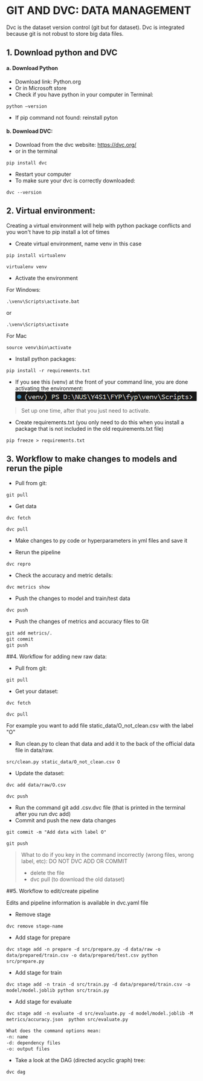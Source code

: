 # GIT AND DVC: DATA MANAGEMENT

Dvc is the dataset version control (git but for dataset). Dvc is integrated because git is not robust to store big data files.

## 1.	Download python and DVC
#### a. Download Python 
- Download link: Python.org
- Or in Microsoft store
- Check if you have python in your computer in Terminal:
```
python –version
```

- If pip command not found: reinstall pyton

#### b. Download DVC:
- Download from the dvc website: https://dvc.org/
- or in the terminal
```
pip install dvc
```
- Restart your computer 
- To make sure your dvc is correctly downloaded:
```
dvc --version
```

## 2.	Virtual environment: 
Creating a virtual environment will help with python package conflicts and you won't have to pip install a lot of times

- Create virtual environment, name venv in this case
```
pip install virtualenv
```
```
virtualenv venv 
```
-  Activate the environment

For Windows:
```
.\venv\Scripts\activate.bat
```
or 
```
.\venv\Scripts\activate
```
For Mac
```
source venv\bin\activate
```

- Install python packages:
```
pip install -r requirements.txt
```
- If you see this (venv) at the front of your command line, you are done activating the environment:
![Alt text](image.png)

> Set up one time, after that you just need to activate.



- Create requirements.txt (you only need to do this when you install a package that is not included in the old requirements.txt file)
```
pip freeze > requirements.txt
```

## 3.	Workflow to make changes to models and rerun the piple
- Pull from git:
```
git pull
```
- Get data
```
dvc fetch
```

```
dvc pull
```
-	Make changes to py code or hyperparameters in yml files and save it

- Rerun the pipeline
```
dvc repro
```
- Check the accuracy and metric details:
```
dvc metrics show
```
- Push the changes to model and train/test data
```
dvc push
```
- Push the changes of metrics and accuracy files to Git
```
git add metrics/.
git commit
git push
```


##4. Workflow for adding new raw data:
- Pull from git:
```
git pull
```
- Get your dataset:
```
dvc fetch
```
```
dvc pull
```
For example you want to add file static_data/O_not_clean.csv with the label "O"
- Run clean.py to clean that data and add it to the back of the official data file in data/raw.

```
src/clean.py static_data/O_not_clean.csv O
```

-	Update the dataset:
```
dvc add data/raw/O.csv
```
```
dvc push
```
- Run the command git add .csv.dvc file (that is printed in the terminal after you run dvc add)
- Commit and push the new data changes 
```
git commit -m "Add data with label O"
```
```
git push
```

>What to do if you key in the command incorrectly (wrong files, wrong label, etc):
>DO NOT DVC ADD OR COMMIT
>-	delete the file
>-	dvc pull (to download the old dataset)

##5. Workflow to edit/create pipeline

Edits and pipeline information is available in dvc.yaml file

- Remove stage
```
dvc remove stage-name
```

- Add stage for prepare
```
dvc stage add -n prepare -d src/prepare.py -d data/raw -o data/prepared/train.csv -o data/prepared/test.csv python src/prepare.py
```
- Add stage for train
```
dvc stage add -n train -d src/train.py -d data/prepared/train.csv -o model/model.joblib python src/train.py
```

- Add stage for evaluate
```
dvc stage add -n evaluate -d src/evaluate.py -d model/model.joblib -M metrics/accuracy.json  python src/evaluate.py
```
```
What does the command options mean:
-n: name
-d: dependency files
-o: output files
```

- Take a look at the DAG (directed acyclic graph) tree:
```
dvc dag 
```

